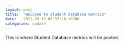 ```yaml
---
layout: post
title:  "Welcome to student database metrics"
date:   2021-09-19 06:37:20 +0700
categories: update
---
```


This is where Student Database metrics will be posted.

